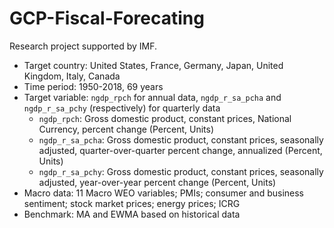 # GCP-Fiscal-Forecating
Research project supported by IMF.

* Target country: United States, France, Germany, Japan, United Kingdom, Italy, Canada
* Time period: 1950-2018, 69 years
* Target variable: `ngdp_rpch` for annual data, `ngdp_r_sa_pcha` and `ngdp_r_sa_pchy` (respectively) for quarterly data
  * `ngdp_rpch`: Gross domestic product, constant prices, National Currency, percent change (Percent, Units)
  * `ngdp_r_sa_pcha`: Gross domestic product, constant prices, seasonally adjusted, quarter-over-quarter percent change, annualized (Percent, Units)
  * `ngdp_r_sa_pchy`: Gross domestic product, constant prices, seasonally adjusted, year-over-year percent change (Percent, Units)
* Macro data: 11 Macro WEO variables; PMIs; consumer and business sentiment; stock market prices; energy prices; ICRG
* Benchmark: MA and EWMA based on historical data

